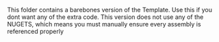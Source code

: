 This folder contains a barebones version of the Template. Use this if you dont want any of the extra code. This version does not use any of the NUGETS, which means you must manually ensure every assembly is referenced properly